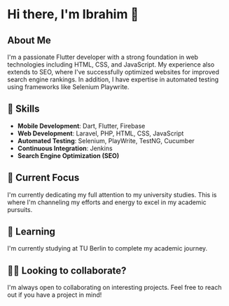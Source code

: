 # Hi there, I'm Ibrahim 👋


## About Me

I'm a passionate Flutter developer with a strong foundation in web technologies including HTML, CSS, and JavaScript. My experience also extends to SEO, where I've successfully optimized websites for improved search engine rankings. In addition, I have expertise in automated testing using frameworks like Selenium Playwrite.


## 🚀 Skills

- **Mobile Development**: Dart, Flutter, Firebase
- **Web Development**: Laravel, PHP, HTML, CSS, JavaScript
- **Automated Testing**: Selenium, PlayWrite, TestNG, Cucumber
- **Continuous Integration**: Jenkins
- **Search Engine Optimization (SEO)**


## 🔭 Current Focus

I'm currently dedicating my full attention to my university studies. This is where I'm channeling my efforts and energy to excel in my academic pursuits.


## 🌱 Learning

I'm currently studying at TU Berlin to complete my academic journey.

## 👯‍♂️ Looking to collaborate?

I'm always open to collaborating on interesting projects. Feel free to reach out if you have a project in mind!

<!---
## 📫 Get in touch

- Twitter: [Your Twitter Handle](https://twitter.com/yourhandle)
- LinkedIn: [Your LinkedIn Profile](https://www.linkedin.com/in/yourprofile/)
- Personal Website: [Your Website](https://www.yourwebsite.com)
-->

